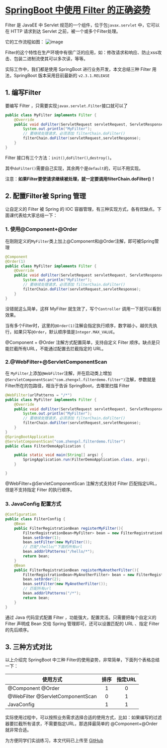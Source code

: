 # [SpringBoot 中使用 Filter 的正确姿势](https://segmentfault.com/a/1190000025152370)

Filter 是 JavaEE 中 Servlet 规范的一个组件，位于包`javax.servlet` 中，它可以在 HTTP 请求到达 Servlet 之前，被一个或多个Filter处理。

它的工作流程如图：
![image](https://segmentfault.com/img/bVbRHru)

Filter的这个特性在生产环境中有很广泛的应用，如：修改请求和响应、防止xss攻击、包装二进制流使其可以多次读，等等。

实际工作中，我们都是使用 SpringBoot 进行业务开发，本文总结三种 Filter 用法，SpringBoot 版本采用目前最新的 `v2.3.1.RELEASE`

## 1. 编写Filter

要编写 Filter ，只需要实现`javax.servlet.Filter`接口就可以了

```java
public class MyFilter implements Filter {
    @Override
    public void doFilter(ServletRequest servletRequest, ServletResponse servletResponse, FilterChain filterChain) throws IOException, ServletException {
        System.out.println("MyFilter");
        // 要继续处理请求，必须添加 filterChain.doFilter()
        filterChain.doFilter(servletRequest,servletResponse);
    }
}
```

Filter 接口有三个方法：`init()`,`doFilter()`,`destroy()`。

其中`doFilter()`需要自己实现，其余两个是`default`的，可以不用实现。

注意：**如果Filter要使请求继续被处理，就一定要调用filterChain.doFilter()！**

## 2. 配置Filter被 Spring 管理

让自定义的 Filter 被 Spring 的 IOC 容器管理，有三种实现方式，各有优缺点。下面课代表给大家总结一下：

### 1. 使用@Component+@Order

在刚刚定义的`MyFilter`类上加上@Component和@Order注解，即可被Spring管理

```java
@Component
@Order(1)
public class MyFilter implements Filter {
    @Override
    public void doFilter(ServletRequest servletRequest, ServletResponse servletResponse, FilterChain filterChain) throws IOException, ServletException {
        System.out.println("MyFilter");
        // 要继续处理请求，必须添加 filterChain.doFilter()
        filterChain.doFilter(servletRequest,servletResponse);
    }
}
```

没错就这么简单，这样 MyFilter 就生效了，写个`Controller` 调用一下就可以看到效果。

当有多个Filter时，这里的`@Order(1)`注解会指定执行顺序，数字越小，越优先执行，如果只写`@Order`，默认顺序值是`Integer.MAX_VALUE`。

@Component + @Order 注解方式配置简单，支持自定义 Filter 顺序。缺点是只能拦截所有URL，不能通过配置去拦截指定的 URL。

### 2.@WebFilter+@ServletComponentScan

在 `MyFilter`上添加`@WebFilter`注解，并在启动类上增加`@ServletComponentScan("com.zhengxl.filterdemo.filter")`注解，参数就是Filter所在的包路径，相当于告诉 SpringBoot，去哪里扫描 Filter

```java
@WebFilter(urlPatterns = "/*")
public class MyFilter implements Filter {
    @Override
    public void doFilter(ServletRequest servletRequest, ServletResponse servletResponse, FilterChain filterChain) throws IOException, ServletException {
        System.out.println("MyFilter");
        // 要继续处理请求，必须添加 filterChain.doFilter()
        filterChain.doFilter(servletRequest,servletResponse);
    }
}
@SpringBootApplication
@ServletComponentScan("com.zhengxl.filterdemo.filter")
public class FilterDemoApplication {

    public static void main(String[] args) {
        SpringApplication.run(FilterDemoApplication.class, args);
    }

}
```

@WebFilter+@ServletComponentScan 注解方式支持对 Filter 匹配指定URL，但是不支持指定 Filter 的执行顺序。

### 3. JavaConfig 配置方式

```java
@Configuration
public class FilterConfig {
    @Bean
    public FilterRegistrationBean registerMyFilter(){
        FilterRegistrationBean<MyFilter> bean = new FilterRegistrationBean<>();
        bean.setOrder(1);
        bean.setFilter(new MyFilter());
        // 匹配"/hello/"下面的所有url
        bean.addUrlPatterns("/hello/*");
        return bean;
    }
    @Bean
    public FilterRegistrationBean registerMyAnotherFilter(){
        FilterRegistrationBean<MyAnotherFilter> bean = new FilterRegistrationBean<>();
        bean.setOrder(2);
        bean.setFilter(new MyAnotherFilter());
        // 匹配所有url
        bean.addUrlPatterns("/*");
        return bean;
    }
}
```

通过 Java 代码显式配置 Filter ，功能强大，配置灵活。只需要把每个自定义的 Filter 声明成 Bean 交给 Spring 管理即可，还可以设置匹配的 URL 、指定 Filter 的先后顺序。

## 3. 三种方式对比

以上介绍完 SpringBoot 中三种 Filter的使用姿势，非常简单，下面列个表格总结一下：

| 使用方式                         | 排序 | 指定URL |
| -------------------------------- | :--: | :-----: |
| @Component @Order                |  1   |    0    |
| @WebFilter @ServletComponentScan |  0   |    1    |
| JavaConfig                       |  1   |    1    |

实际使用过程中，可以按照业务需求选择合适的使用方式，比如：如果编写的过滤器要拦截所有请求，不需要指定URL，那选择最简单的 @Component+@Order 就非常合适。

为方便同学们实战练习，本文代码已上传至
[GitHub](https://github.com/zhengxl5566/springboot-demo)